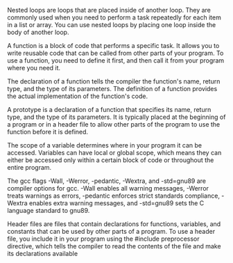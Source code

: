 Nested loops are loops that are placed inside of another loop. They are commonly used when you need to perform a task repeatedly for each item in a list or array. You can use nested loops by placing one loop inside the body of another loop.

A function is a block of code that performs a specific task. It allows you to write reusable code that can be called from other parts of your program. To use a function, you need to define it first, and then call it from your program where you need it.

The declaration of a function tells the compiler the function's name, return type, and the type of its parameters. The definition of a function provides the actual implementation of the function's code.

A prototype is a declaration of a function that specifies its name, return type, and the type of its parameters. It is typically placed at the beginning of a program or in a header file to allow other parts of the program to use the function before it is defined.

The scope of a variable determines where in your program it can be accessed. Variables can have local or global scope, which means they can either be accessed only within a certain block of code or throughout the entire program.

The gcc flags -Wall, -Werror, -pedantic, -Wextra, and -std=gnu89 are compiler options for gcc. -Wall enables all warning messages, -Werror treats warnings as errors, -pedantic enforces strict standards compliance, -Wextra enables extra warning messages, and -std=gnu89 sets the C language standard to gnu89.

Header files are files that contain declarations for functions, variables, and constants that can be used by other parts of a program. To use a header file, you include it in your program using the #include preprocessor directive, which tells the compiler to read the contents of the file and make its declarations available
